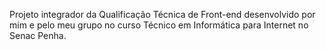 Projeto integrador da Qualificação Técnica de Front-end desenvolvido por mim e pelo meu grupo no curso Técnico em Informática para Internet no Senac Penha.